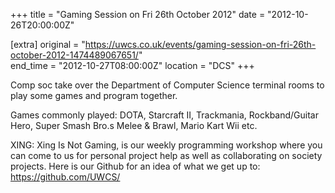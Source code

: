 +++
title = "Gaming Session on Fri 26th October 2012"
date = "2012-10-26T20:00:00Z"

[extra]
original = "https://uwcs.co.uk/events/gaming-session-on-fri-26th-october-2012-1474489067651/"    
end_time = "2012-10-27T08:00:00Z"
location = "DCS"
+++

Comp soc take over the Department of Computer Science terminal rooms to play some games and program together.

Games commonly played: DOTA, Starcraft II, Trackmania, Rockband/Guitar Hero, Super Smash Bro.s Melee & Brawl, Mario Kart Wii etc.

XING: Xing Is Not Gaming, is our weekly programming workshop where you can come to us for personal project help as well as collaborating on society projects. Here is our Github for an idea of what we get up to: https://github.com/UWCS/


